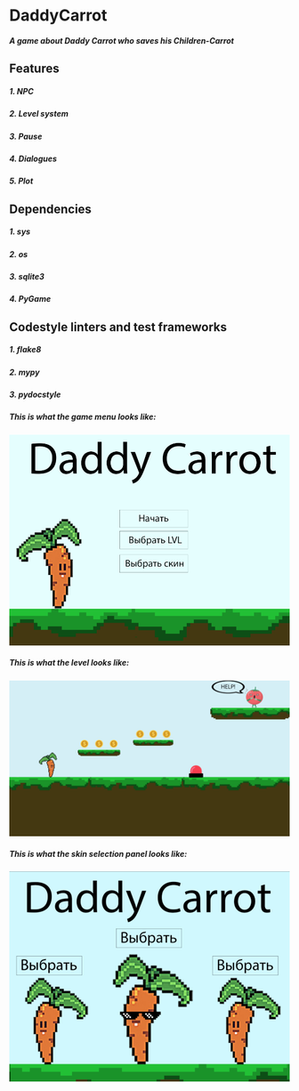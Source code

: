 # DaddyCarrot
##### A game about Daddy Carrot who saves his Children-Carrot
## Features
##### 1. NPС
##### 2. Level system
##### 3. Pause
##### 4. Dialogues
##### 5. Plot
## Dependencies 
##### 1. sys
##### 2. os
##### 3. sqlite3
##### 4. PyGame
## Codestyle linters and test frameworks
##### 1. flake8
##### 2. mypy
##### 3. pydocstyle
##### This is what the game menu looks like:
![Иллюстрация к проекту](https://github.com/Sanya787/DaddyCarrot/blob/main/images/menu.png)
##### This is what the level looks like:
![Иллюстрация к проекту](https://github.com/Sanya787/DaddyCarrot/blob/main/images/lvl.png)
##### This is what the skin selection panel looks like:
![Иллюстрация к проекту](https://github.com/Sanya787/DaddyCarrot/blob/main/images/scins.png)
